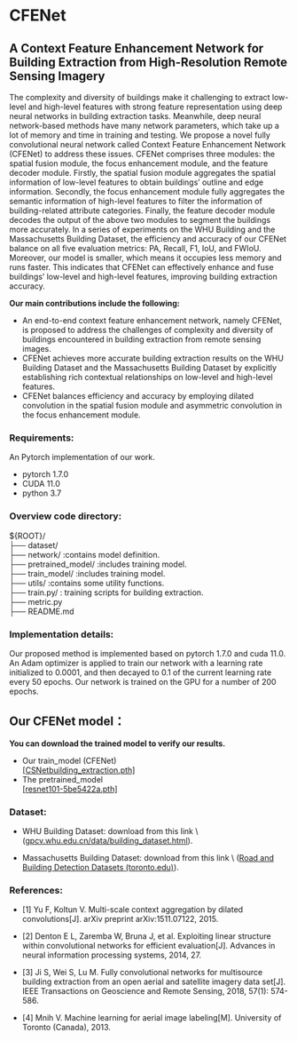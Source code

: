 # CFENet

## A Context Feature Enhancement Network for Building Extraction from High-Resolution Remote Sensing Imagery

The complexity and diversity of buildings make it challenging to extract low-level and high-level features with strong feature representation using deep neural networks in building extraction tasks. Meanwhile, deep neural network-based methods have many network parameters, which take up a lot of memory and time in training and testing. We propose a novel fully convolutional neural network called Context Feature Enhancement Network (CFENet) to address these issues. CFENet comprises three modules: the spatial fusion module, the focus enhancement module, and the feature decoder module. Firstly, the spatial fusion module aggregates the spatial information of low-level features to obtain buildings’ outline and edge information. Secondly, the focus enhancement module fully aggregates the semantic information of high-level features to filter the information of building-related attribute categories. Finally, the feature decoder module decodes the output of the above two modules to segment the buildings more accurately. In a series of experiments on the WHU Building and the Massachusetts Building Dataset, the efficiency and accuracy of our CFENet balance on all five evaluation metrics: PA, Recall, F1, IoU, and FWIoU. Moreover, our model is smaller, which means it occupies less memory and runs faster. This indicates that CFENet can effectively enhance and fuse buildings’ low-level and high-level features, improving building extraction accuracy.

**Our main contributions include the following:**

- An end-to-end context feature enhancement network, namely CFENet, is proposed to address the challenges of complexity and diversity of buildings encountered in building extraction from remote sensing images.
- CFENet achieves more accurate building extraction results on the WHU Building Dataset and the Massachusetts Building Dataset by explicitly establishing rich contextual relationships on low-level and high-level features.
- CFENet balances efficiency and accuracy by employing dilated convolution in the spatial fusion module and asymmetric convolution in the focus enhancement module.

### Requirements:

An Pytorch implementation of our work.

- pytorch 1.7.0
- CUDA 11.0
- python 3.7

### Overview code directory:

${ROOT}/ \
 ├── dataset/ \
 ├── network/ :contains model definition. \
 ├── pretrained_model/ :includes training model. \
 ├── train_model/ :includes training model. \
 ├── utils/ :contains some utility functions. \
 ├── train.py/ : training scripts for building extraction. \
 ├── metric.py \
 ├── README.md

### Implementation details:

Our proposed method is implemented based on pytorch 1.7.0 and cuda 11.0. An Adam optimizer is applied to train our network with a learning rate initialized to 0.0001, and then decayed to 0.1 of the current learning rate every 50 epochs. Our network is trained on the GPU for a number of 200 epochs.

## Our CFENet model：

**You can download the trained model to verify our results.**

- Our train_model (CFENet)\
  [[CSNetbuilding_extraction.pth]](https://drive.google.com/file/d/1lBFwepbbZjTcmf4WCiHPnbNpbBS-wxEf/view?usp=sharing)
- The pretrained_model\
  [[resnet101-5be5422a.pth]](https://drive.google.com/file/d/1W-bKdYJCyunaKDVU-zucyJ20vKBryX4J/view?usp=sharing)

### Dataset:

- WHU Building Dataset: download from this link \ ([gpcv.whu.edu.cn/data/building_dataset.html](http://gpcv.whu.edu.cn/data/building_dataset.html)).
  
- Massachusetts Building Dataset: download from this link \ ([Road and Building Detection Datasets (toronto.edu)](https://www.cs.toronto.edu/~vmnih/data/)).
  

### References:

- [1] Yu F, Koltun V. Multi-scale context aggregation by dilated convolutions[J]. arXiv preprint arXiv:1511.07122, 2015.
  
- [2] Denton E L, Zaremba W, Bruna J, et al. Exploiting linear structure within convolutional networks for efficient evaluation[J]. Advances in neural information processing systems, 2014, 27.
  
- [3] Ji S, Wei S, Lu M. Fully convolutional networks for multisource building extraction from an open aerial and satellite imagery data set[J]. IEEE Transactions on Geoscience and Remote Sensing, 2018, 57(1): 574-586.
  
- [4] Mnih V. Machine learning for aerial image labeling[M]. University of Toronto (Canada), 2013.
